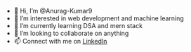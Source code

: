 - 👋 Hi, I’m @Anurag-Kumar9
- 👀 I’m interested in web development and machine learning
- 🌱 I’m currently learning DSA and mern stack
- 💞️ I’m looking to collaborate on anything
- 📫 Connect with me on [LinkedIn](https://www.linkedin.com/in/anurag-kumar9/)


<!---
Anurag-Kumar9/Anurag-Kumar9 is a ✨ special ✨ repository because its `README.md` (this file) appears on your GitHub profile.
You can click the Preview link to take a look at your changes.
--->

